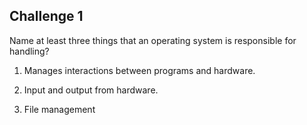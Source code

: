 ## Challenge 1

Name at least three things that an operating system is responsible for handling?

1. Manages interactions between programs and hardware.

2. Input and output from hardware.

3. File management